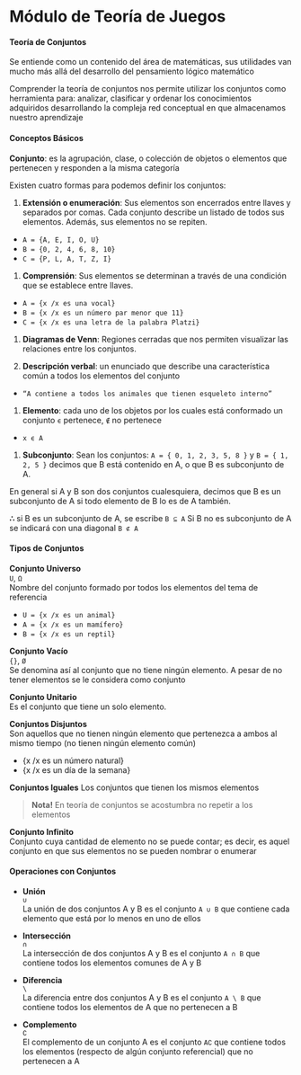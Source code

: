 # Módulo de Teoría de Juegos

#### Teoría de Conjuntos
Se entiende como un contenido del área de matemáticas,
sus utilidades van mucho más allá del desarrollo del pensamiento lógico matemático

Comprender la teoría de conjuntos nos permite utilizar los conjuntos como herramienta para:
analizar, clasificar y ordenar los conocimientos adquiridos
desarrollando la compleja red conceptual en que almacenamos nuestro aprendizaje

#### Conceptos Básicos
**Conjunto**: es la agrupación, clase, o colección de objetos o elementos
que pertenecen y responden a la misma categoría

Existen cuatro formas para podemos definir los conjuntos:
1. **Extensión o enumeración**: Sus elementos son encerrados entre llaves y separados por comas. Cada conjunto describe un listado de todos sus elementos. Además, sus elementos no se repiten.
  - `A = {A, E, I, O, U}`
  - `B = {0, 2, 4, 6, 8, 10}`
  - `C = {P, L, A, T, Z, I}`

1. **Comprensión**: Sus elementos se determinan a través de una condición que se establece entre llaves.
  - `A = {x /x es una vocal}`
  - `B = {x /x es un número par menor que 11}`
  - `C = {x /x es una letra de la palabra Platzi}`

1. **Diagramas de Venn**: Regiones cerradas que nos permiten visualizar las relaciones entre los conjuntos.

1. **Descripción verbal**: un enunciado que describe una característica común a todos los elementos del conjunto
  - `“A contiene a todos los animales que tienen esqueleto interno”`

1. **Elemento**: cada uno de los objetos por los cuales está conformado un conjunto
`ϵ` pertenece, `∉` no pertenece
  - `x ϵ A`

1. **Subconjunto**: Sean los conjuntos:
`A = { 0, 1, 2, 3, 5, 8 }` y `B = { 1, 2, 5 }` decimos que B está contenido en A, o que B es subconjunto de A.

En general si A y B son dos conjuntos cualesquiera, decimos que B es un subconjunto de A si todo elemento de B lo es de A también.

**∴** si B es un subconjunto de A, se escribe `B ⊆ A`
Si B no es subconjunto de A se indicará con una diagonal `B ⊄ A`

#### Tipos de Conjuntos

**Conjunto Universo**  
`U`, `Ω`  
Nombre del conjunto formado por todos los elementos del tema de referencia
- `U = {x /x es un animal}`
- `A = {x /x es un mamífero}`
- `B = {x /x es un reptil}`

**Conjunto Vacío**  
`{}`, `Ø`  
Se denomina así al conjunto que no tiene ningún elemento. A pesar de no tener elementos se le considera como conjunto

**Conjunto Unitario**  
Es el conjunto que tiene un solo elemento.

**Conjuntos Disjuntos**  
Son aquellos que no tienen ningún elemento que pertenezca a ambos al mismo tiempo (no tienen ningún elemento común)
- {x /x es un número natural}
- {x /x es un día de la semana}

**Conjuntos Iguales**
Los conjuntos que tienen los mismos elementos

> **Nota!** En teoría de conjuntos se acostumbra no repetir a los elementos

**Conjunto Infinito**  
Conjunto cuya cantidad de elemento no se puede contar; es decir, es aquel conjunto en que sus elementos no se pueden nombrar o enumerar

#### Operaciones con Conjuntos

- **Unión**  
`∪`  
La unión de dos conjuntos A y B es el conjunto `A ∪ B` que contiene cada elemento que está por lo menos en uno de ellos

- **Intersección**  
`∩`  
La intersección de dos conjuntos A y B es el conjunto `A ∩ B` que contiene todos los elementos comunes de A y B

- **Diferencia**  
`\`  
La diferencia entre dos conjuntos A y B es el conjunto `A \ B` que contiene todos los elementos de A que no pertenecen a B

- **Complemento**  
`∁`  
El complemento de un conjunto A es el conjunto `A∁` que contiene todos los elementos (respecto de algún conjunto referencial) que no pertenecen a A
